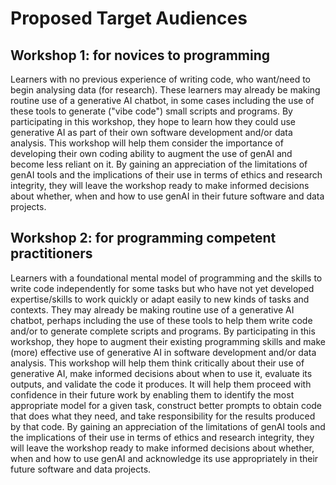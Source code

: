 # Proposed Target Audiences

## Workshop 1: for novices to programming
Learners with no previous experience of writing code, who want/need to begin analysing data (for research).
These learners may already be making routine use of a generative AI chatbot, in some cases including the use of these tools to generate ("vibe code") small scripts and programs.
By participating in this workshop, they hope to learn how they could use generative AI as part of their own software development and/or data analysis.
This workshop will help them consider the importance of developing their own coding ability to augment the use of genAI and become less reliant on it.
By gaining an appreciation of the limitations of genAI tools and the implications of their use in terms of ethics and research integrity, they will leave the workshop ready to make informed decisions about whether, when and how to use genAI in their future software and data projects.

## Workshop 2: for programming competent practitioners
Learners with a foundational mental model of programming and the skills to write code independently for some tasks but who have not yet developed expertise/skills to work quickly or adapt easily to new kinds of tasks and contexts.
They may already be making routine use of a generative AI chatbot, perhaps including the use of these tools to help them write code and/or to generate complete scripts and programs.
By participating in this workshop, they hope to augment their existing programming skills and make (more) effective use of generative AI in software development and/or data analysis.
This workshop will help them think critically about their use of generative AI, make informed decisions about when to use it, evaluate its outputs, and validate the code it produces.
It will help them proceed with confidence in their future work by enabling them to identify the most appropriate model for a given task, construct better prompts to obtain code that does what they need, and take responsibility for the results produced by that code.
By gaining an appreciation of the limitations of genAI tools and the implications of their use in terms of ethics and research integrity, they will leave the workshop ready to make informed decisions about whether, when and how to use genAI and acknowledge its use appropriately in their future software and data projects.
